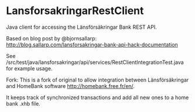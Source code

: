 ﻿LansforsakringarRestClient
==========================

Java client for accessing the Länsförsäkringar Bank REST API.

Based on blog post by @bjornsallarp: http://blog.sallarp.com/lansforsakringar-bank-api-hack-documentation

See /src/test/java/lansforsakringar/api/services/RestClientIntegrationTest.java for example usage.

Fork:
This is a fork of original to allow integration between Länsförsäkringar and HomeBank software http://homebank.free.fr/en/.

It keeps track of synchronized transactions and add all new ones to a home bank .xhb file.



